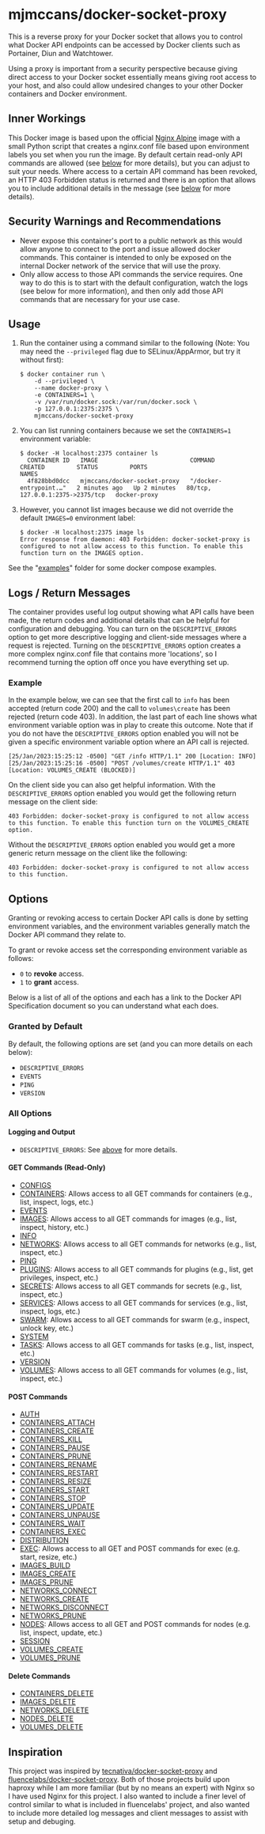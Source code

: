 # mjmccans/docker-socket-proxy

This is a reverse proxy for your Docker socket that allows you to control what Docker API endpoints can be accessed by Docker clients such as Portainer, Diun and Watchtower.

Using a proxy is important from a security perspective because giving direct access to your Docker socket essentially means giving root access to your host, and also could allow undesired changes to your other Docker containers and Docker environment.

## Inner Workings

This Docker image is based upon the official [Nginx Alpine](https://hub.docker.com/_/nginx) image with a small Python script that creates a nginx.conf file based upon environment labels you set when you run the image. By default certain read-only API commands are allowed (see [below](#granted-by-default) for more details), but you can adjust to suit your needs. Where access to a certain API command has been revoked, an HTTP 403 Forbidden status is returned and there is an option that allows you to include additional details in the message (see [below](#logs--return-messages) for more details).

## Security Warnings and Recommendations

- Never expose this container's port to a public network as this would allow anyone to connect to the port and issue allowed docker commands. This container is intended to only be exposed on the internal Docker network of the service that will use the proxy.
- Only allow access to those API commands the service requires. One way to do this is to start with the default configuration, watch the logs (see below for more information), and then only add those API commands that are necessary for your use case.

## Usage

1.  Run the container using a command similar to the following (Note: You may need the `--privileged` flag due to SELinux/AppArmor, but try it without first):

        $ docker container run \
            -d --privileged \
            --name docker-proxy \
            -e CONTAINERS=1 \
            -v /var/run/docker.sock:/var/run/docker.sock \
            -p 127.0.0.1:2375:2375 \
            mjmccans/docker-socket-proxy

1.  You can list running containers because we set the `CONTAINERS=1` environment variable:

        $ docker -H localhost:2375 container ls
          CONTAINER ID   IMAGE                          COMMAND                  CREATED         STATUS         PORTS                              NAMES
          4f828bbd0dcc   mjmccans/docker-socket-proxy   "/docker-entrypoint.…"   2 minutes ago   Up 2 minutes   80/tcp, 127.0.0.1:2375->2375/tcp   docker-proxy

1.  However, you cannot list images because we did not override the default `IMAGES=0` environment label:

        $ docker -H localhost:2375 image ls
        Error response from daemon: 403 Forbidden: docker-socket-proxy is configured to not allow access to this function. To enable this function turn on the IMAGES option.

See the "[examples](./examples)" folder for some docker compose examples.

## Logs / Return Messages

The container provides useful log output showing what API calls have been made, the return codes and additional details that can be helpful for configuration and debugging. You can turn on the `DESCRIPTIVE_ERRORS` option to get more descriptive logging and client-side messages where a request is rejected. Turning on the `DESCRIPTIVE_ERRORS` option creates a more complex nginx.conf file that contains more 'locations', so I recommend turning the option off once you have everything set up.

### Example

In the example below, we can see that the first call to `info` has been accepted (return code 200) and the call to `volumes\create` has been rejected (return code 403). In addition, the last part of each line shows what environment variable option was in play to create this outcome. Note that if you do not have the `DESCRIPTIVE_ERRORS` option enabled you will not be given a specific environment variable option where an API call is rejected.

```
[25/Jan/2023:15:25:12 -0500] "GET /info HTTP/1.1" 200 [Location: INFO]
[25/Jan/2023:15:25:16 -0500] "POST /volumes/create HTTP/1.1" 403 [Location: VOLUMES_CREATE (BLOCKED)]
```

On the client side you can also get helpful information. With the `DESCRIPTIVE_ERRORS` option enabled you would get the following return message on the client side:
```
403 Forbidden: docker-socket-proxy is configured to not allow access to this function. To enable this function turn on the VOLUMES_CREATE option.
```

Without the `DESCRIPTIVE_ERRORS` option enabled you would get a more generic return message on the client like the following:
```
403 Forbidden: docker-socket-proxy is configured to not allow access to this function.
```

## Options

Granting or revoking access to certain Docker API calls is done by setting environment variables, and the environment variables generally match the Docker API command they relate to. 

To grant or revoke access set the corresponding environment variable as follows:

- `0` to **revoke** access.
- `1` to **grant** access.

Below is a list of all of the options and each has a link to the Docker API Specification document so you can understand what each does.

### Granted by Default

By default, the following options are set (and you can more details on each below):

- `DESCRIPTIVE_ERRORS`
- `EVENTS`
- `PING`
- `VERSION`  

### All Options

#### Logging and Output

- `DESCRIPTIVE_ERRORS`: See [above](#log-files--return-messages) for more details.

#### GET Commands (Read-Only)

- [CONFIGS](https://docs.docker.com/engine/api/v1.41/#tag/Config)
- [CONTAINERS](https://docs.docker.com/engine/api/v1.41/#tag/Container/operation/ContainerCreate): Allows access to all GET commands for containers (e.g., list, inspect, logs, etc.)
- [EVENTS](https://docs.docker.com/engine/api/v1.41/#tag/System/operation/SystemEvents)
- [IMAGES](https://docs.docker.com/engine/api/v1.41/#tag/Image): Allows access to all GET commands for images (e.g., list, inspect, history, etc.)
- [INFO](https://docs.docker.com/engine/api/v1.41/#tag/System/operation/SystemInfo)
- [NETWORKS](https://docs.docker.com/engine/api/v1.41/#tag/Network): Allows access to all GET commands for networks (e.g., list, inspect, etc.)
- [PING](https://docs.docker.com/engine/api/v1.41/#tag/System/operation/SystemPing)
- [PLUGINS](https://docs.docker.com/engine/api/v1.41/#tag/Plugin): Allows access to all GET commands for plugins (e.g., list, get privileges, inspect, etc.)
- [SECRETS](https://docs.docker.com/engine/api/v1.41/#tag/Secret): Allows access to all GET commands for secrets (e.g., list, inspect, etc.)
- [SERVICES](https://docs.docker.com/engine/api/v1.41/#tag/Service): Allows access to all GET commands for services (e.g., list, inspect, logs, etc.)
- [SWARM](https://docs.docker.com/engine/api/v1.41/#tag/Swarm): Allows access to all GET commands for swarm (e.g., inspect, unlock key, etc.)
- [SYSTEM](https://docs.docker.com/engine/api/v1.41/#tag/System/operation/SystemDataUsage)
- [TASKS](https://docs.docker.com/engine/api/v1.41/#tag/Task): Allows access to all GET commands for tasks (e.g., list, inspect, etc.)
- [VERSION](https://docs.docker.com/engine/api/v1.41/#tag/System/operation/SystemVersion)
- [VOLUMES](https://docs.docker.com/engine/api/v1.41/#tag/Volume): Allows access to all GET commands for volumes (e.g., list, inspect, etc.)

#### POST Commands

- [AUTH](https://docs.docker.com/engine/api/v1.41/#section/Authentication)
- [CONTAINERS_ATTACH](https://docs.docker.com/engine/api/v1.41/#tag/Container/operation/ContainerAttach)
- [CONTAINERS_CREATE](https://docs.docker.com/engine/api/v1.41/#tag/Container/operation/ContainerCreate)
- [CONTAINERS_KILL](https://docs.docker.com/engine/api/v1.41/#tag/Container/operation/ContainerKill)
- [CONTAINERS_PAUSE](https://docs.docker.com/engine/api/v1.41/#tag/Container/operation/ContainerPause)
- [CONTAINERS_PRUNE](https://docs.docker.com/engine/api/v1.41/#tag/Container/operation/ContainerPrune)
- [CONTAINERS_RENAME](https://docs.docker.com/engine/api/v1.41/#tag/Container/operation/ContainerRename)
- [CONTAINERS_RESTART](https://docs.docker.com/engine/api/v1.41/#tag/Container/operation/ContainerRestart)
- [CONTAINERS_RESIZE](https://docs.docker.com/engine/api/v1.41/#tag/Container/operation/ContainerResize)
- [CONTAINERS_START](https://docs.docker.com/engine/api/v1.41/#tag/Container/operation/ContainerStart)
- [CONTAINERS_STOP](https://docs.docker.com/engine/api/v1.41/#tag/Container/operation/ContainerStop)
- [CONTAINERS_UPDATE](https://docs.docker.com/engine/api/v1.41/#tag/Container/operation/ContainerUpdate)
- [CONTAINERS_UNPAUSE](https://docs.docker.com/engine/api/v1.41/#tag/Container/operation/ContainerUnpause)
- [CONTAINERS_WAIT](https://docs.docker.com/engine/api/v1.41/#tag/Container/operation/ContainerWait)
- [CONTAINERS_EXEC](https://docs.docker.com/engine/api/v1.41/#tag/Exec/operation/ContainerExec)
- [DISTRIBUTION](https://docs.docker.com/engine/api/v1.41/#tag/Distribution)
- [EXEC](https://docs.docker.com/engine/api/v1.41/#tag/Exec/operation/ContainerExec): Allows access to all GET and POST commands for exec (e.g. start, resize, etc.)
- [IMAGES_BUILD](https://docs.docker.com/engine/api/v1.41/#tag/Image/operation/ImageBuild)
- [IMAGES_CREATE](https://docs.docker.com/engine/api/v1.41/#tag/Image/operation/ImageCreate)
- [IMAGES_PRUNE](https://docs.docker.com/engine/api/v1.41/#tag/Image/operation/ImagePrune)
- [NETWORKS_CONNECT](https://docs.docker.com/engine/api/v1.41/#tag/Network/operation/NetworkConnect)
- [NETWORKS_CREATE](https://docs.docker.com/engine/api/v1.41/#tag/Network/operation/NetworkCreate)
- [NETWORKS_DISCONNECT](https://docs.docker.com/engine/api/v1.41/#tag/Network/operation/NetworkDisconnect)
- [NETWORKS_PRUNE](https://docs.docker.com/engine/api/v1.41/#tag/Network/operation/NetworkPrune)
- [NODES](https://docs.docker.com/engine/api/v1.41/#tag/Node): Allows access to all GET and POST commands for nodes (e.g. list, inspect, update, etc.)
- [SESSION](https://docs.docker.com/engine/api/v1.41/#tag/Session)
- [VOLUMES_CREATE](https://docs.docker.com/engine/api/v1.41/#tag/Volume/operation/VolumeCreate)
- [VOLUMES_PRUNE](https://docs.docker.com/engine/api/v1.41/#tag/Volume/operation/VolumePrune)

#### Delete Commands

- [CONTAINERS_DELETE](https://docs.docker.com/engine/api/v1.41/#tag/Container/operation/ContainerDelete)
- [IMAGES_DELETE](https://docs.docker.com/engine/api/v1.41/#tag/Image/operation/ImageDelete)
- [NETWORKS_DELETE](https://docs.docker.com/engine/api/v1.41/#tag/Network/operation/NetworkDelete)
- [NODES_DELETE](https://docs.docker.com/engine/api/v1.41/#tag/Node/operation/NodeDelete)
- [VOLUMES_DELETE](https://docs.docker.com/engine/api/v1.41/#tag/Volume/operation/VolumeDelete)

## Inspiration

This project was inspired by [tecnativa/docker-socket-proxy](https://github.com/Tecnativa/docker-socket-proxy) and [fluencelabs/docker-socket-proxy](https://github.com/fluencelabs/docker-socket-proxy). Both of those projects build upon haproxy while I am more familiar (but by no means an expert) with Nginx so I have used Nginx for this project. I also wanted to include a finer level of control similar to what is included in fluencelabs' project, and also wanted to include more detailed log messages and client messages to assist with setup and debuging.